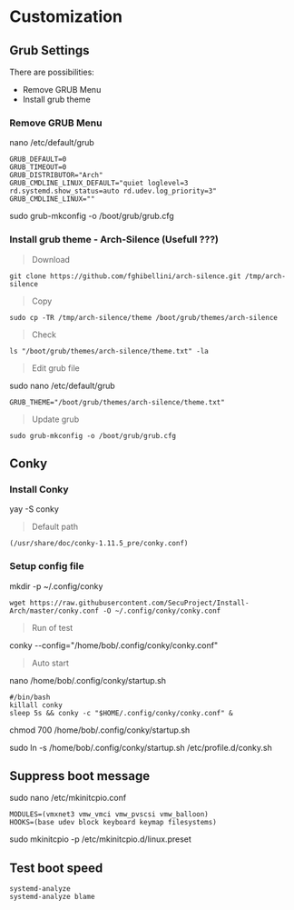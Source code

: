 # Customization

## Grub Settings 

There are possibilities:
- Remove GRUB Menu 
- Install grub theme

### Remove GRUB Menu 

nano /etc/default/grub

    GRUB_DEFAULT=0
    GRUB_TIMEOUT=0
    GRUB_DISTRIBUTOR="Arch"
    GRUB_CMDLINE_LINUX_DEFAULT="quiet loglevel=3 rd.systemd.show_status=auto rd.udev.log_priority=3"
    GRUB_CMDLINE_LINUX=""

sudo grub-mkconfig -o /boot/grub/grub.cfg

### Install grub theme - Arch-Silence (Usefull ???)

> Download 

    git clone https://github.com/fghibellini/arch-silence.git /tmp/arch-silence


> Copy 

    sudo cp -TR /tmp/arch-silence/theme /boot/grub/themes/arch-silence

> Check 

    ls "/boot/grub/themes/arch-silence/theme.txt" -la


> Edit grub file 

sudo nano /etc/default/grub

    GRUB_THEME="/boot/grub/themes/arch-silence/theme.txt"

> Update grub

    sudo grub-mkconfig -o /boot/grub/grub.cfg

## Conky

### Install Conky

yay -S conky

> Default path 
> 
    (/usr/share/doc/conky-1.11.5_pre/conky.conf)

### Setup config file

mkdir -p ~/.config/conky

    wget https://raw.githubusercontent.com/SecuProject/Install-Arch/master/conky.conf -O ~/.config/conky/conky.conf

> Run of test

conky --config="/home/bob/.config/conky/conky.conf"

> Auto start


nano /home/bob/.config/conky/startup.sh

    #/bin/bash
    killall conky
    sleep 5s && conky -c "$HOME/.config/conky/conky.conf" &


chmod 700 /home/bob/.config/conky/startup.sh

sudo ln -s /home/bob/.config/conky/startup.sh /etc/profile.d/conky.sh

## Suppress boot message 

sudo nano /etc/mkinitcpio.conf

    MODULES=(vmxnet3 vmw_vmci vmw_pvscsi vmw_balloon)
    HOOKS=(base udev block keyboard keymap filesystems)

sudo mkinitcpio -p /etc/mkinitcpio.d/linux.preset

## Test boot speed 

    systemd-analyze
    systemd-analyze blame
